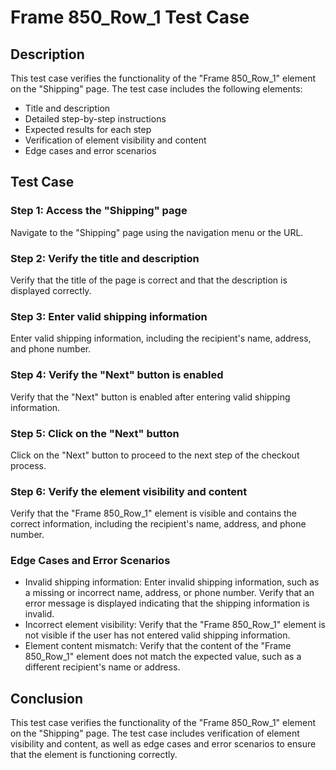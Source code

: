 # Frame 850_Row_1 Test Case

## Description
This test case verifies the functionality of the "Frame 850_Row_1" element on the "Shipping" page. The test case includes the following elements:

* Title and description
* Detailed step-by-step instructions
* Expected results for each step
* Verification of element visibility and content
* Edge cases and error scenarios

## Test Case

### Step 1: Access the "Shipping" page
Navigate to the "Shipping" page using the navigation menu or the URL.

### Step 2: Verify the title and description
Verify that the title of the page is correct and that the description is displayed correctly.

### Step 3: Enter valid shipping information
Enter valid shipping information, including the recipient's name, address, and phone number.

### Step 4: Verify the "Next" button is enabled
Verify that the "Next" button is enabled after entering valid shipping information.

### Step 5: Click on the "Next" button
Click on the "Next" button to proceed to the next step of the checkout process.

### Step 6: Verify the element visibility and content
Verify that the "Frame 850_Row_1" element is visible and contains the correct information, including the recipient's name, address, and phone number.

### Edge Cases and Error Scenarios
* Invalid shipping information: Enter invalid shipping information, such as a missing or incorrect name, address, or phone number. Verify that an error message is displayed indicating that the shipping information is invalid.
* Incorrect element visibility: Verify that the "Frame 850_Row_1" element is not visible if the user has not entered valid shipping information.
* Element content mismatch: Verify that the content of the "Frame 850_Row_1" element does not match the expected value, such as a different recipient's name or address.

## Conclusion
This test case verifies the functionality of the "Frame 850_Row_1" element on the "Shipping" page. The test case includes verification of element visibility and content, as well as edge cases and error scenarios to ensure that the element is functioning correctly.